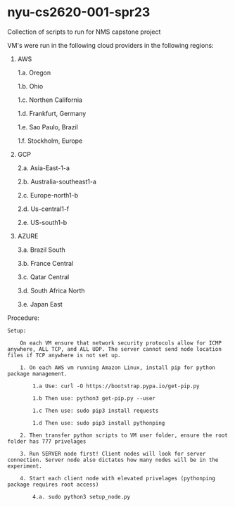 # nyu-cs2620-001-spr23
 Collection of scripts to run for NMS capstone project
 
 VM's were run in the following cloud providers in the following regions:
 1. AWS
 
	1.a. Oregon
	
	1.b. Ohio
	
	1.c. Northen California
	
	1.d. Frankfurt, Germany
	
	1.e. Sao Paulo, Brazil
	
	1.f. Stockholm, Europe
	
2. GCP

	2.a. Asia-East-1-a
	
	2.b. Australia-southeast1-a 
	
	2.c. Europe-north1-b 
	
	2.d. Us-central1-f 
	
	2.e. US-south1-b 
	
3. AZURE

	3.a. Brazil South
	
	3.b. France Central
	
	3.c. Qatar Central
	
	3.d. South Africa North 
	
	3.e. Japan East 

Procedure:

	Setup:
	
		On each VM ensure that network security protocols allow for ICMP anywhere, ALL TCP, and ALL UDP. The server cannot send node location files if TCP anywhere is not set up.
		
		1. On each AWS vm running Amazon Linux, install pip for python package management.
		
			1.a Use: curl -O https://bootstrap.pypa.io/get-pip.py
			
			1.b Then use: python3 get-pip.py --user
			
			1.c Then use: sudo pip3 install requests
			
			1.d Then use: sudo pip3 install pythonping
			
		2. Then transfer python scripts to VM user folder, ensure the root folder has 777 privelages
		
		3. Run SERVER node first! Client nodes will look for server connection. Server node also dictates how many nodes will be in the experiment.
		
		4. Start each client node with elevated privelages (pythonping package requires root access)
		
			4.a. sudo python3 setup_node.py
			
